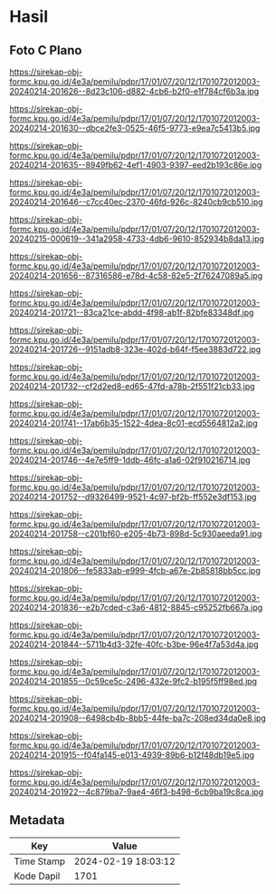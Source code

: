 # Hasil

## Foto C Plano

https://sirekap-obj-formc.kpu.go.id/4e3a/pemilu/pdpr/17/01/07/20/12/1701072012003-20240214-201626--8d23c106-d882-4cb6-b2f0-e1f784cf6b3a.jpg

https://sirekap-obj-formc.kpu.go.id/4e3a/pemilu/pdpr/17/01/07/20/12/1701072012003-20240214-201630--dbce2fe3-0525-46f5-9773-e9ea7c5413b5.jpg

https://sirekap-obj-formc.kpu.go.id/4e3a/pemilu/pdpr/17/01/07/20/12/1701072012003-20240214-201635--8949fb62-4ef1-4903-9397-eed2b193c86e.jpg

https://sirekap-obj-formc.kpu.go.id/4e3a/pemilu/pdpr/17/01/07/20/12/1701072012003-20240214-201646--c7cc40ec-2370-46fd-926c-8240cb9cb510.jpg

https://sirekap-obj-formc.kpu.go.id/4e3a/pemilu/pdpr/17/01/07/20/12/1701072012003-20240215-000619--341a2958-4733-4db6-9610-852934b8da13.jpg

https://sirekap-obj-formc.kpu.go.id/4e3a/pemilu/pdpr/17/01/07/20/12/1701072012003-20240214-201656--87316586-e78d-4c58-82e5-2f76247089a5.jpg

https://sirekap-obj-formc.kpu.go.id/4e3a/pemilu/pdpr/17/01/07/20/12/1701072012003-20240214-201721--83ca21ce-abdd-4f98-ab1f-82bfe83348df.jpg

https://sirekap-obj-formc.kpu.go.id/4e3a/pemilu/pdpr/17/01/07/20/12/1701072012003-20240214-201726--9151adb8-323e-402d-b64f-f5ee3883d722.jpg

https://sirekap-obj-formc.kpu.go.id/4e3a/pemilu/pdpr/17/01/07/20/12/1701072012003-20240214-201732--cf2d2ed8-ed65-47fd-a78b-2f551f21cb33.jpg

https://sirekap-obj-formc.kpu.go.id/4e3a/pemilu/pdpr/17/01/07/20/12/1701072012003-20240214-201741--17ab6b35-1522-4dea-8c01-ecd5564812a2.jpg

https://sirekap-obj-formc.kpu.go.id/4e3a/pemilu/pdpr/17/01/07/20/12/1701072012003-20240214-201746--4e7e5ff9-1ddb-46fc-a1a6-02f910216714.jpg

https://sirekap-obj-formc.kpu.go.id/4e3a/pemilu/pdpr/17/01/07/20/12/1701072012003-20240214-201752--d9326499-9521-4c97-bf2b-ff552e3df153.jpg

https://sirekap-obj-formc.kpu.go.id/4e3a/pemilu/pdpr/17/01/07/20/12/1701072012003-20240214-201758--c201bf60-e205-4b73-898d-5c930aeeda91.jpg

https://sirekap-obj-formc.kpu.go.id/4e3a/pemilu/pdpr/17/01/07/20/12/1701072012003-20240214-201806--fe5833ab-e999-4fcb-a67e-2b85818bb5cc.jpg

https://sirekap-obj-formc.kpu.go.id/4e3a/pemilu/pdpr/17/01/07/20/12/1701072012003-20240214-201836--e2b7cded-c3a6-4812-8845-c95252fb667a.jpg

https://sirekap-obj-formc.kpu.go.id/4e3a/pemilu/pdpr/17/01/07/20/12/1701072012003-20240214-201844--5711b4d3-32fe-40fc-b3be-96e4f7a53d4a.jpg

https://sirekap-obj-formc.kpu.go.id/4e3a/pemilu/pdpr/17/01/07/20/12/1701072012003-20240214-201855--0c59ce5c-2496-432e-9fc2-b195f5ff98ed.jpg

https://sirekap-obj-formc.kpu.go.id/4e3a/pemilu/pdpr/17/01/07/20/12/1701072012003-20240214-201908--6498cb4b-8bb5-44fe-ba7c-208ed34da0e8.jpg

https://sirekap-obj-formc.kpu.go.id/4e3a/pemilu/pdpr/17/01/07/20/12/1701072012003-20240214-201915--f04fa145-e013-4939-89b6-b12f48db19e5.jpg

https://sirekap-obj-formc.kpu.go.id/4e3a/pemilu/pdpr/17/01/07/20/12/1701072012003-20240214-201922--4c879ba7-9ae4-46f3-b498-6cb9ba19c8ca.jpg


## Metadata

| Key        | Value               |
| ---------- | ------------------- |
| Time Stamp | 2024-02-19 18:03:12 |
| Kode Dapil | 1701                |



